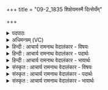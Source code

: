 +++
title = "09-2_1835 शिक्षेयमस्मै दित्सेयँम्"

+++
<details><summary>पदपाठः</summary>

शि꣡क्षे꣢꣯यम्। अ꣣स्मै। दि꣡त्से꣢꣯यम्। श꣡ची꣢꣯पते। श꣡ची꣢꣯। प꣣ते। मनीषि꣡णे꣢। यत्। अ꣣ह꣢म्। गो꣡प꣢꣯तिः। गो। प꣣तिः। स्या꣢म्। १८३५।
</details>

<details><summary>अधिमन्त्रम् (VC)</summary>

- इन्द्रः
- गोषूक्त्यश्वसूक्तिनौ काण्वायनौ
- गायत्री
- षड्जः
</details>

<details><summary>हिन्दी : आचार्य रामनाथ वेदालंकार - विषयः</summary>

आगे फिर उसी विषय का वर्णन है।
</details>

<details><summary>हिन्दी : आचार्य रामनाथ वेदालंकार - पदार्थः</summary>

पदार्थान्वयभाषाः -  हे (शचीपते) सर्वशक्तिमान् जगदीश्वर ! (यदि अहम्) यदि मैं (गोपतिः) भूमियों वा धेनुओं का स्वामी हो जाऊँ,तो उन भूमियों वा धेनुओं को (दित्सेयम्) मैं दान करने का सङ्कल्प लूँ और (अस्मै मनीषिणे) इस मेधावी विद्वान् को (शिक्षेयम्) उनका दान कर दूँ ॥२॥
</details>

<details><summary>हिन्दी : आचार्य रामनाथ वेदालंकार - भावार्थः</summary>

भावार्थभाषाः -  धनपतियों का यह कर्तव्य है कि वे जिस धन के स्वामी हों,उस धन का कम से कम शतांश सत्पात्रों को अवश्य दान करें ॥२॥
</details>

<details><summary>संस्कृत : आचार्य रामनाथ वेदालंकार - विषयः</summary>

अथ पुनस्तमेव विषयमाह।
</details>

<details><summary>संस्कृत : आचार्य रामनाथ वेदालंकार - पदार्थः</summary>

पदार्थान्वयभाषाः -  हे शचीपते सर्वशक्तिमन् जगदीश ! (यदि अहम्) अहं चेत् (गोपतिः) गवां भुवां धेनूनां वा (पतिः) स्वामी (स्याम्) भवेयम्,तदा ताः भुवो धेनूर्वा (दित्सेयम्) दातुमिच्छेयम्, (अस्मै मनीषिणे) एतस्मै मेधाविने विदुषे (शिक्षेयम्) दद्यां च।[शिक्षतिर्दानकर्मा। निघं० ३।२०]॥२॥
</details>

<details><summary>संस्कृत : आचार्य रामनाथ वेदालंकार - भावार्थः</summary>

भावार्थभाषाः -  धनपतीनामिदं कर्तव्यं यत्ते यस्य धनस्य स्वामिनो भवेयुस्तस्य धनस्य न्यूनान्न्यूनं शतांशं सत्पात्रेभ्योऽवश्यं दद्युः ॥२॥
</details>